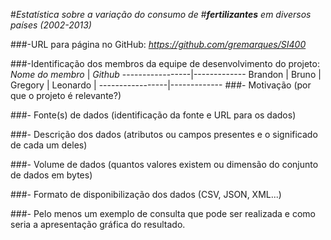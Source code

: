 #_Estatística sobre a variação do consumo de_
#_**fertilizantes** em diversos países (2002-2013)_

###-URL para página no GitHub: _https://github.com/gremarques/SI400_

###-Identificação dos membros da equipe de desenvolvimento do projeto:
_Nome do membro_ | _Github_ 
-----------------|-------------
Brandon          |
Bruno            |
Gregory          |
Leonardo         |
-----------------|-------------
###- Motivação (por que o projeto é relevante?)

###- Fonte(s) de dados (identificação da fonte e URL para os dados)

###- Descrição dos dados (atributos ou campos presentes e o significado de cada um deles)

###- Volume de dados (quantos valores existem ou dimensão do conjunto de dados em bytes)

###- Formato de disponibilização dos dados (CSV, JSON, XML...)

###- Pelo menos um exemplo de consulta que pode ser realizada e como seria a apresentação gráfica do resultado.
